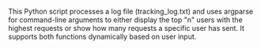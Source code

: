 This Python script processes a log file (tracking_log.txt) and uses argparse for command-line arguments to either display the top "n" users with the highest requests or show how many requests a specific user has sent. It supports both functions dynamically based on user input.